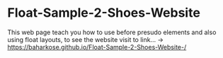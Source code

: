 # Float-Sample-2-Shoes-Website

This web page teach you how to use before presudo elements and also using float layouts, to see the website visit to link... ->   https://baharkose.github.io/Float-Sample-2-Shoes-Website-/
